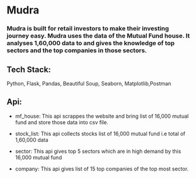 # Mudra

### Mudra is built for retail investors to make their investing journey easy. Mudra uses the data of the Mutual Fund house. It analyses 1,60,000 data to and gives the knowledge of top sectors and the top companies in those sectors.

## Tech Stack: 

Python, Flask, Pandas, Beautiful Soup, Seaborn, Matplotlib,Postman



## Api:

* mf_house:  This api scrappes the website and bring list of 16,000 mutual fund and store those data into csv file.

* stock_list: This api collects stocks list of 16,000 mutual fund i.e total of 1,60,000 data

* sector: This api gives top 5 sectors which are in high demand by this 16,000 mutual fund

* company: This api gives list of 15 top companies of the top most sector.
